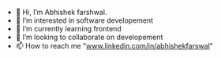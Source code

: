 - 👋 Hi, I’m Abhishek farshwal.
- 👀 I’m interested in software developement
- 🌱 I’m currently learning frontend
- 💞️ I’m looking to collaborate on developement
- 📫 How to reach me "www.linkedin.com/in/abhishekfarswal"



<!---
champ-farswal/champ-farswal is a ✨ special ✨ repository because its `README.md` (this file) appears on your GitHub profile.
You can click the Preview link to take a look at your changes.
--->
